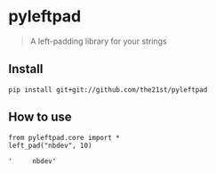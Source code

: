 # pyleftpad
> A left-padding library for your strings


## Install

`pip install git+git://github.com/the21st/pyleftpad`

## How to use

```
from pyleftpad.core import *
left_pad("nbdev", 10)
```




    '     nbdev'


